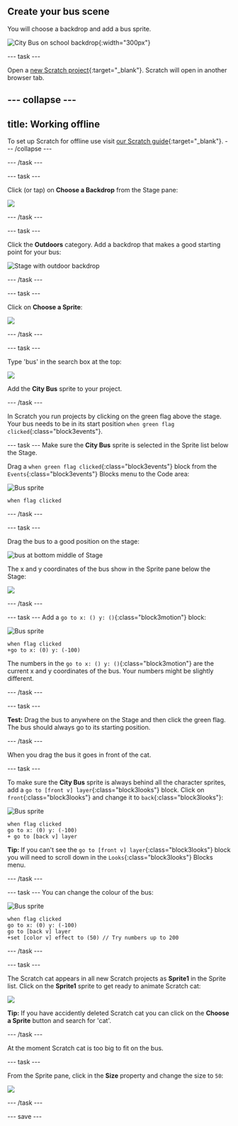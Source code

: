 ## Create your bus scene

You will choose a backdrop and add a bus sprite.

![City Bus on school backdrop](images/bus-scene.png){:width="300px"}

--- task ---

Open a [new Scratch project](http://rpf.io/scratch-new){:target="_blank"}. Scratch will open in another browser tab.

--- collapse ---
---
title: Working offline
---
To set up Scratch for offline use visit [our Scratch guide](https://learning-admin.raspberrypi.org/en/projects/getting-started-scratch/1){:target="_blank"}.
--- /collapse ---

--- /task ---

--- task ---

Click (or tap) on **Choose a Backdrop** from the Stage pane:

![](images/choose-a-backdrop.png)

--- /task ---

--- task ---

Click the **Outdoors** category. Add a backdrop that makes a good starting point for your bus: 

![Stage with outdoor backdrop](images/outdoor-backdrop.png)

--- /task ---

--- task ---

Click on **Choose a Sprite**: 

![](images/choose-sprite-menu.png)

--- /task ---

--- task ---

Type 'bus' in the search box at the top:

![](images/bus-search.png)

Add the **City Bus** sprite to your project.

--- /task ---

 In Scratch you run projects by clicking on the green flag above the stage. Your bus needs to be in its start position `when green flag clicked`{:class="block3events"}.

--- task ---
Make sure the **City Bus** sprite is selected in the Sprite list below the Stage.

Drag a `when green flag clicked`{:class="block3events"} block from the `Events`{:class="block3events"} Blocks menu to the Code area: 

![Bus sprite](images/bus-sprite.png)

```blocks3
when flag clicked
```

--- /task ---

--- task ---

Drag the bus to a good position on the stage:

![bus at bottom middle of Stage](images/bus-bottom-middle.png)

The x and y coordinates of the bus show in the Sprite pane below the Stage:

![](images/coords-sprite-pane.png)


--- /task ---

--- task ---
Add a `go to x: () y: ()`{:class="block3motion"} block:

![Bus sprite](images/bus-sprite.png)

```blocks3
when flag clicked
+go to x: (0) y: (-100)
```

The numbers in the `go to x: () y: ()`{:class="block3motion"} are the current x and y coordinates of the bus. Your numbers might be slightly different. 

--- /task ---

--- task ---

**Test:** Drag the bus to anywhere on the Stage and then click the green flag. The bus should always go to its starting position.

--- /task ---

When you drag the bus it goes in front of the cat. 

--- task ---

To make sure the **City Bus** sprite is always behind all the character sprites, add a `go to [front v] layer`{:class="block3looks"} block. Click on `front`{:class="block3looks"} and change it to `back`{:class="block3looks"}:

![Bus sprite](images/bus-sprite.png)

```blocks3
when flag clicked
go to x: (0) y: (-100)
+ go to [back v] layer
```

**Tip:** If you can't see the `go to [front v] layer`{:class="block3looks"} block you will need to scroll down in the `Looks`{:class="block3looks"} Blocks menu.

--- /task ---

--- task ---
You can change the colour of the bus:

![Bus sprite](images/bus-sprite.png)

```blocks3
when flag clicked
go to x: (0) y: (-100)
go to [back v] layer
+set [color v] effect to (50) // Try numbers up to 200
```

--- /task ---

--- task ---

The Scratch cat appears in all new Scratch projects as **Sprite1** in the Sprite list. Click on the **Sprite1** sprite to get ready to animate Scratch cat:

![](images/sprite1-selected.png)

**Tip:** If you have accidently deleted Scratch cat you can click on the **Choose a Sprite** button and search for 'cat'. 

--- /task ---

At the moment Scratch cat is too big to fit on the bus. 

--- task ---

From the Sprite pane, click in the **Size** property and change the size to `50`:

![](images/sprite-pane-size.png)

--- /task --- 

--- save ---
